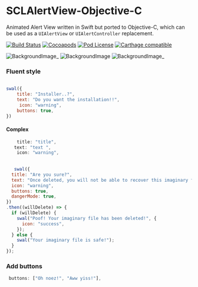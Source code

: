 SCLAlertView-Objective-C
============

Animated Alert View written in Swift but ported to Objective-C, which can be used as a `UIAlertView` or `UIAlertController` replacement.

[![Build Status](https://travis-ci.org/dogo/SCLAlertView.svg?branch=master)](https://travis-ci.org/dogo/SCLAlertView)
[![Cocoapods](http://img.shields.io/cocoapods/v/SCLAlertView-Objective-C.svg)](http://cocoapods.org/?q=SCLAlertView-Objective-C)
[![Pod License](http://img.shields.io/cocoapods/l/SCLAlertView-Objective-C.svg)](https://github.com/dogo/SCLAlertView/blob/master/LICENSE)
[![Carthage compatible](https://img.shields.io/badge/Carthage-compatible-4BC51D.svg?style=flat)](https://github.com/Carthage/Carthage)

![BackgroundImage](https://e.top4top.net/p_10232pajr1.png)_
![BackgroundImage](https://f.top4top.net/p_1023smjdb2.png) 
![BackgroundImage](https://a.top4top.net/p_1023xtv8e3.png)_ 


### Fluent style

```javascript

swal({
    title: "Installer..?",
    text: "Do you want the installation!!",
     icon: "warning",
    buttons: true,
})
```

#### Complex
```javascript
    title: "title",
   text: "text ",
    icon: "warning",
   
    
   swal({
  title: "Are you sure?",
  text: "Once deleted, you will not be able to recover this imaginary file!",
  icon: "warning",
  buttons: true,
  dangerMode: true,
})
.then((willDelete) => {
  if (willDelete) {
    swal("Poof! Your imaginary file has been deleted!", {
      icon: "success",
    });
  } else {
    swal("Your imaginary file is safe!");
  }
});
```


### Add buttons
```javascript
 buttons: ["Oh noez!", "Aww yiss!"],
```

